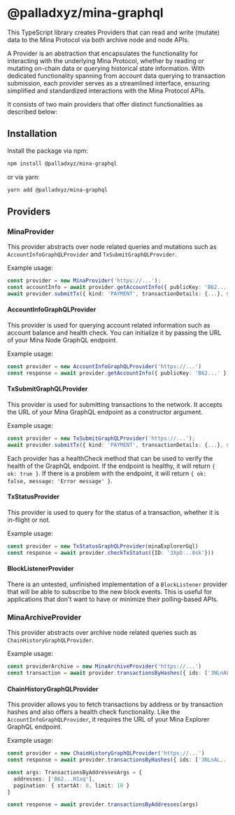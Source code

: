 # @palladxyz/mina-graphql

This TypeScript library creates Providers that can read and write (mutate) data to the Mina Protocol via both archive node and node APIs.

A Provider is an abstraction that encapsulates the functionality for interacting with the underlying Mina Protocol, whether by reading or mutating on-chain data or querying historical state information. With dedicated functionality spanning from account data querying to transaction submission, each provider serves as a streamlined interface, ensuring simplified and standardized interactions with the Mina Protocol APIs.

It consists of two main providers that offer distinct functionalities as described below:

## Installation

Install the package via npm:

```bash
npm install @palladxyz/mina-graphql
```

or via yarn:

```bash
yarn add @palladxyz/mina-graphql
```

## Providers

### MinaProvider

This provider abstracts over node related queries and mutations such as `AccountInfoGraphQLProvider` and `TxSubmitGraphQLProvider`.

Example usage:

```ts
const provider = new MinaProvider('https://...');
const accountInfo = await provider.getAccountInfo({ publicKey: 'B62...' });
await provider.submitTx({ kind: 'PAYMENT', transactionDetails: {...}, signedTransaction: {...} });
```

#### AccountInfoGraphQLProvider

This provider is used for querying account related information such as account balance and health check. You can initialize it by passing the URL of your Mina Node GraphQL endpoint.

Example usage:

```ts
const provider = new AccountInfoGraphQLProvider('https://...')
const response = await provider.getAccountInfo({ publicKey: 'B62...' })
```

#### TxSubmitGraphQLProvider

This provider is used for submitting transactions to the network. It accepts the URL of your Mina GraphQL endpoint as a constructor argument.

Example usage:

```ts
const provider = new TxSubmitGraphQLProvider('https://...');
await provider.submitTx({ kind: 'PAYMENT', transactionDetails: {...}, signedTransaction: {...} });
```

Each provider has a healthCheck method that can be used to verify the health of the GraphQL endpoint. If the endpoint is healthy, it will return `{ ok: true }`. If there is a problem with the endpoint, it will return `{ ok: false, message: 'Error message' }`.

#### TxStatusProvider

This provider is used to query for the status of a transaction, whether it is in-flight or not.

Example usage:

```ts
const provider = new TxStatusGraphQLProvider(minaExplorerGql)
const response = await provider.checkTxStatus({ID: '3XpD...8sk'}))
```

#### BlockListenerProvider

There is an untested, unfinished implementation of a `BlockListener` provider that will be able to subscribe to the new block events. This is useful for applications that don't want to have or minimize their polling-based APIs.

### MinaArchiveProvider

This provider abstracts over archive node related queries such as `ChainHistoryGraphQLProvider`.

Example usage:

```ts
const providerArchive = new MinaArchiveProvider('https://...')
const transaction = await provider.transactionsByHashes({ ids: ['3NLnAL...'] })
```

#### ChainHistoryGraphQLProvider

This provider allows you to fetch transactions by address or by transaction hashes and also offers a health check functionality. Like the `AccountInfoGraphQLProvider`, it requires the URL of your Mina Explorer GraphQL endpoint.

Example usage:

```ts
const provider = new ChainHistoryGraphQLProvider('https://...')
const response = await provider.transactionsByHashes({ ids: ['3NLnAL...'] })

const args: TransactionsByAddressesArgs = {
  addresses: ['B62...H1xq'],
  pagination: { startAt: 0, limit: 10 }
}

const response = await provider.transactionsByAddresses(args)
```
